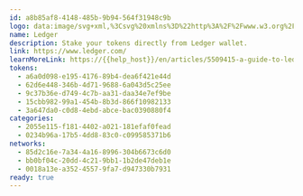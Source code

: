 ```yaml
---
id: a8b85af8-4148-485b-9b94-564f31948c9b
logo: data:image/svg+xml,%3Csvg%20xmlns%3D%22http%3A%2F%2Fwww.w3.org%2F2000%2Fsvg%22%20width%3D%2248%22%20height%3D%2248%22%20fill%3D%22none%22%3E%3Ccircle%20cx%3D%2224%22%20cy%3D%2224%22%20r%3D%2224%22%20fill%3D%22%23000%22%2F%3E%3Cpath%20fill%3D%22%23fff%22%20d%3D%22M10%2029.34v6.876h10.464v-1.525h-8.94v-5.35H10Zm26.294%200v5.351h-8.94v1.525h10.464V29.34h-1.524ZM20.479%2018.876V29.34h6.876v-1.375h-5.352v-9.089H20.48ZM10%2012v6.876h1.525v-5.351h8.939V12H10Zm17.355%200v1.525h8.939v5.351h1.524V12H27.355Z%22%2F%3E%3C%2Fsvg%3E
name: Ledger
description: Stake your tokens directly from Ledger wallet.
link: https://www.ledger.com/
learnMoreLink: https://{{help_host}}/en/articles/5509415-a-guide-to-ledger-live
tokens:
  - a6a0d098-e195-4176-89b4-dea6f421e44d
  - 62d6e448-346b-4d71-9688-6a043d5c25ee
  - 9c37b36e-d749-4c7b-aa31-daa34e7ef9be
  - 15cbb982-99a1-454b-8b3d-866f10982133
  - 3a647da0-c0d8-4ebd-abce-bac0390880f4
categories:
  - 2055e115-f181-4402-a021-181efaf0fead
  - 0234b96a-17b5-4dd8-83c0-c099585371b6
networks:
  - 85d2c16e-7a34-4a16-8996-304b6673c6d0
  - bb0bf04c-20dd-4c21-9bb1-1b2de47deb1e
  - 0018a13e-a352-4557-9fa7-d947330b7931
ready: true
---
```

